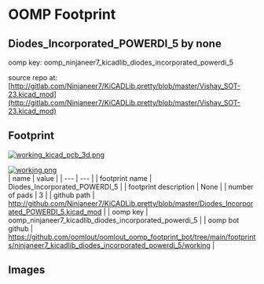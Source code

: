 # OOMP Footprint  
## Diodes_Incorporated_POWERDI_5  by none  
  
oomp key: oomp_ninjaneer7_kicadlib_diodes_incorporated_powerdi_5  
  
source repo at: [http://gitlab.com/Ninjaneer7/KiCADLib.pretty/blob/master/Vishay_SOT-23.kicad_mod](http://gitlab.com/Ninjaneer7/KiCADLib.pretty/blob/master/Vishay_SOT-23.kicad_mod)  
## Footprint  
  
[![working_kicad_pcb_3d.png](working_kicad_pcb_3d_600.png)](working_kicad_pcb_3d.png)  
  
[![working.png](working_600.png)](working.png)  
| name | value | 
| --- | --- | 
| footprint name | Diodes_Incorporated_POWERDI_5 | 
| footprint description | None | 
| number of pads | 3 | 
| github path | http://github.com/Ninjaneer7/KiCADLib.pretty/blob/master/Diodes_Incorporated_POWERDI_5.kicad_mod | 
| oomp key | oomp_ninjaneer7_kicadlib_diodes_incorporated_powerdi_5 | 
| oomp bot github | https://github.com/oomlout/oomlout_oomp_footprint_bot/tree/main/footprints/ninjaneer7_kicadlib_diodes_incorporated_powerdi_5/working | 
## Images  
